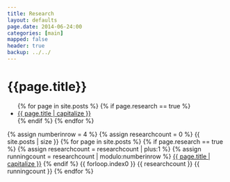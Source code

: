 ```yaml
---
title: Research 
layout: defaults
page.date: 2014-06-24:00
categories: [main]
mapped: false
header: true
backup: ../../
---
```


# {{page.title}} 
<ul class="fa-ul">
{% for page in site.posts %}
{% if page.research == true %}
<li><i class="fa-li fa fa-arrow-right"></i><a class="major" href="{{ page.url }}">{{ page.title | capitalize }}</a> </li>
{% endif %} 
{% endfor %}
</ul>

{% assign numberinrow = 4 %}
{% assign researchcount = 0 %}
{{ site.posts | size }}
{% for page in site.posts %}
{% if page.research == true %}
{% assign researchcount = researchcount | plus:1 %}
{% assign runningcount = researchcount | modulo:numberinrow %}
<i class="fa fa-arrow-right"></i><a class="major" href="{{ page.url }}">{{ page.title | capitalize }}</a> </li>
{% endif %} 
{{ forloop.index0 }}
{{ researchcount }}
{{ runningcount }}
{% endfor %}

